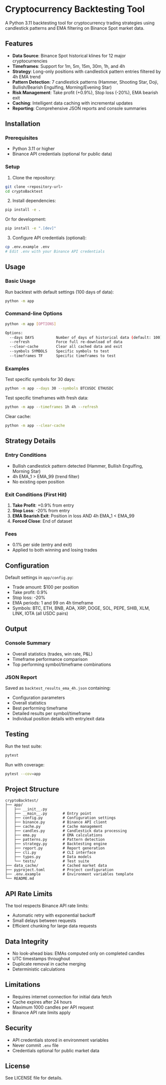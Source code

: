 # Cryptocurrency Backtesting Tool

A Python 3.11 backtesting tool for cryptocurrency trading strategies using candlestick patterns and EMA filtering on Binance Spot market data.

## Features

- **Data Source**: Binance Spot historical klines for 12 major cryptocurrencies
- **Timeframes**: Support for 1m, 5m, 15m, 30m, 1h, and 4h
- **Strategy**: Long-only positions with candlestick pattern entries filtered by 4h EMA trend
- **Pattern Detection**: 7 candlestick patterns (Hammer, Shooting Star, Doji, Bullish/Bearish Engulfing, Morning/Evening Star)
- **Risk Management**: Take profit (+0.9%), Stop loss (-20%), EMA bearish exit
- **Caching**: Intelligent data caching with incremental updates
- **Reporting**: Comprehensive JSON reports and console summaries

## Installation

### Prerequisites

- Python 3.11 or higher
- Binance API credentials (optional for public data)

### Setup

1. Clone the repository:
```bash
git clone <repository-url>
cd cryptoBacktest
```

2. Install dependencies:
```bash
pip install -e .
```

Or for development:
```bash
pip install -e ".[dev]"
```

3. Configure API credentials (optional):
```bash
cp .env.example .env
# Edit .env with your Binance API credentials
```

## Usage

### Basic Usage

Run backtest with default settings (100 days of data):
```bash
python -m app
```

### Command-line Options

```bash
python -m app [OPTIONS]

Options:
  --days DAYS          Number of days of historical data (default: 100)
  --refresh            Force full re-download of data
  --clear-cache        Clear all cached data and exit
  --symbols SYMBOLS    Specific symbols to test
  --timeframes TF      Specific timeframes to test
```

### Examples

Test specific symbols for 30 days:
```bash
python -m app --days 30 --symbols BTCUSDC ETHUSDC
```

Test specific timeframes with fresh data:
```bash
python -m app --timeframes 1h 4h --refresh
```

Clear cache:
```bash
python -m app --clear-cache
```

## Strategy Details

### Entry Conditions
- Bullish candlestick pattern detected (Hammer, Bullish Engulfing, Morning Star)
- 4h EMA_1 > EMA_99 (trend filter)
- No existing open position

### Exit Conditions (First Hit)
1. **Take Profit**: +0.9% from entry
2. **Stop Loss**: -20% from entry
3. **EMA Bearish Exit**: Position in loss AND 4h EMA_1 < EMA_99
4. **Forced Close**: End of dataset

### Fees
- 0.1% per side (entry and exit)
- Applied to both winning and losing trades

## Configuration

Default settings in `app/config.py`:
- Trade amount: $100 per position
- Take profit: 0.9%
- Stop loss: -20%
- EMA periods: 1 and 99 on 4h timeframe
- Symbols: BTC, ETH, BNB, ADA, XRP, DOGE, SOL, PEPE, SHIB, XLM, LINK, IOTA (all USDC pairs)

## Output

### Console Summary
- Overall statistics (trades, win rate, P&L)
- Timeframe performance comparison
- Top performing symbol/timeframe combinations

### JSON Report
Saved as `backtest_results_ema_4h.json` containing:
- Configuration parameters
- Overall statistics
- Best performing timeframe
- Detailed results per symbol/timeframe
- Individual position details with entry/exit data

## Testing

Run the test suite:
```bash
pytest
```

Run with coverage:
```bash
pytest --cov=app
```

## Project Structure

```
cryptoBacktest/
├── app/
│   ├── __init__.py
│   ├── __main__.py       # Entry point
│   ├── config.py         # Configuration settings
│   ├── binance.py        # Binance API client
│   ├── cache.py          # Cache management
│   ├── candles.py        # Candlestick data processing
│   ├── ema.py            # EMA calculations
│   ├── patterns.py       # Pattern detection
│   ├── strategy.py       # Backtesting engine
│   ├── report.py         # Report generation
│   ├── cli.py            # CLI interface
│   ├── types.py          # Data models
│   └── tests/            # Test suite
├── data_cache/           # Cached market data
├── pyproject.toml        # Project configuration
├── .env.example          # Environment variables template
└── README.md
```

## API Rate Limits

The tool respects Binance API rate limits:
- Automatic retry with exponential backoff
- Small delays between requests
- Efficient chunking for large data requests

## Data Integrity

- No look-ahead bias: EMAs computed only on completed candles
- UTC timestamps throughout
- Duplicate removal in cache merging
- Deterministic calculations

## Limitations

- Requires internet connection for initial data fetch
- Cache expires after 24 hours
- Maximum 1000 candles per API request
- Binance API rate limits apply

## Security

- API credentials stored in environment variables
- Never commit `.env` file
- Credentials optional for public market data

## License

See LICENSE file for details.
